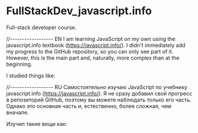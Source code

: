 # FullStackDev_javascript.info
Full-stack developer course.

//------------------ EN
I am learning JavaScript on my own using the javascript.info textbook (https://javascript.info/). I didn't immediately add my progress to the GitHub repository, so you can only see part of it. However, this is the main part and, naturally, more complex than at the beginning.

I studied things like:

//------------------ RU
Самостоятельно изучаю JavaScript по учебнику javascript.info (https://javascript.info/). Я не сразу добавил свой прогресс в репозиторий GitHub, поэтому вы можете наблюдать только его часть. Однако это основная часть и, естественно, более сложная, чем вначале.

Изучил такие вещи как:
